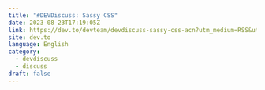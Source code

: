 ```yaml
---
title: "#DEVDiscuss: Sassy CSS"
date: 2023-08-23T17:19:05Z
link: https://dev.to/devteam/devdiscuss-sassy-css-acn?utm_medium=RSS&utm_source=news.12bit.vn
site: dev.to
language: English
category:
  - devdiscuss
  - discuss
draft: false
---
```

